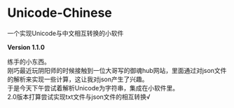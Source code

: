 # Unicode-Chinese
一个实现Unicode与中文相互转换的小软件

<b>Version 1.1.0</b>

练手的小东西。<br />
刚巧最近玩阴阳师的时候接触到一位大哥写的御魂hub网站，里面通过对json文件的解析来实现一些计算，这让我对json产生了兴趣。<br />
于是今天下午尝试着解析Unicode为字符串，集成在小软件里。<br />
2.0版本打算尝试实现txt文件与json文件的相互转换√

